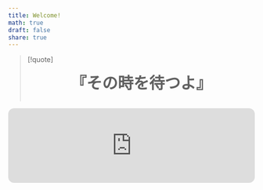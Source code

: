 ```yaml
---
title: Welcome!
math: true
draft: false
share: true
---
```


> [!quote]
>
> <div align="center" style="font-size:32px;font-weight:bold;">
> 『その時を待つよ』
> </div>
> <br>

<iframe style="border-radius:12px" src="https://open.spotify.com/embed/track/2uMR7OTSCByPO1Wi6WXG97?utm_source=generator&theme=0" width="100%" height="152" frameBorder="0" allowfullscreen="" allow="autoplay; clipboard-write; encrypted-media; fullscreen; picture-in-picture" loading="lazy"></iframe>
